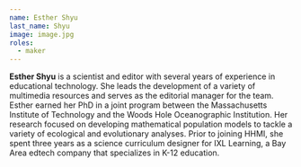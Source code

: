 ```yaml
---
name: Esther Shyu
last_name: Shyu
image: image.jpg
roles:
  - maker
---
```

**Esther Shyu** is a scientist and editor with several years of experience in educational technology. She leads the development of a variety of multimedia resources and serves as the editorial manager for the team. Esther earned her PhD in a joint program between the Massachusetts Institute of Technology and the Woods Hole Oceanographic Institution. Her research focused on developing mathematical population models to tackle a variety of ecological and evolutionary analyses. Prior to joining HHMI, she spent three years as a science curriculum designer for IXL Learning, a Bay Area edtech company that specializes in K-12 education.

